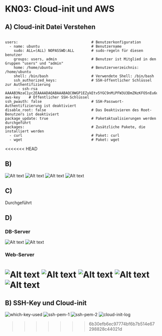 # KN03: Cloud-init und AWS
## A) Cloud-init Datei Verstehen
```#cloud-config                        

users:                                  # Benutzerkonfiguration
  - name: ubuntu                        # Benutzername
    sudo: ALL=(ALL) NOPASSWD:ALL        # sudo-regeln für diesen benutzer
    groups: users, admin                # Benutzer ist Mitglied in den Gruppen "users" und "admin"
    home: /home/ubuntu                  # Benutzerverzeichnis: /home/ubuntu
    shell: /bin/bash                    # Verwendete Shell: /bin/bash
    ssh_authorized_keys:                # SSH-öffentlicher Schlüssel zur Authentifizierung
      - ssh-rsa AAAAB3NzaC1yc2EAAAADAQABAAABAQC0WGP1EZykEtv5YGC9nMiPFW3U3DmZNzKFO5nEu6uozEHh4jLZzPNHSrfFTuQ2GnRDSt+XbOtTLdcj26+iPNiFoFha42aCIzYjt6V8Z+SQ9pzF4jPPzxwXfDdkEWylgoNnZ+4MG1lNFqa8aO7F62tX0Yj5khjC0Bs7Mb2cHLx1XZaxJV6qSaulDuBbLYe8QUZXkMc7wmob3PM0kflfolR3LE7LResIHWa4j4FL6r5cQmFlDU2BDPpKMFMGUfRSFiUtaWBNXFOWHQBC2+uKmuMPYP4vJC9sBgqMvPN/X2KyemqdMvdKXnCfrzadHuSSJYEzD64Cve5Zl9yVvY4AqyBD aws-key    # Öffentlicher SSH-Schlüssel
ssh_pwauth: false                       # SSH-Passwort-Authentifizierung ist deaktiviert
disable_root: false                     # Das Deaktivieren des Root-Benutzers ist deaktiviert
package_update: true                    # Paketaktualisierungen werden durchgeführt
packages:                               # Zusätzliche Pakete, die installiert werden
  - curl                                # Paket: curl
  - wget                                # Paket: wget
```
<<<<<<< HEAD

## B)
![Alt text](ssh-pem-1-1.png)
![Alt text](ssh-pem-2-1.png)
![Alt text](which-key-used-1.png)
![Alt text](cloud-init-log-1.png)
## C)
Durchgeführt
## D)
### DB-Server
![Alt text](mysql-1.png)
![Alt text](telnet-1.png)

### Web-Server
![Alt text](index-1.png)
![Alt text](info-1.png)
![Alt text](mysql-1.png)
![Alt text](db-1.png)
![Alt text](adminer-1.png)
=======
## B) SSH-Key und Cloud-init
![which-key-used](https://github.com/nussbaumerv/m346/assets/112619659/f5aa7f0e-8784-4748-8dbf-495f45154eeb)
![ssh-pem-1](https://github.com/nussbaumerv/m346/assets/112619659/50953e75-a546-4b99-b459-8334973913d5)
![ssh-pem-2](https://github.com/nussbaumerv/m346/assets/112619659/61bae914-e61b-40bc-97d8-9d82e18a1cd0)
![cloud-init-log](https://github.com/nussbaumerv/m346/assets/112619659/296ef2c6-f55e-4e68-b4e2-e01d6fde1690)
>>>>>>> 6b30efb6ec97774bf6b7b514e67298828c44021d
